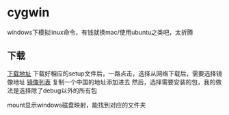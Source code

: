 # cygwin

windows下模拟linux命令，有钱就换mac/使用ubuntu之类吧，太折腾

## 下载
[下载地址](https://cygwin.com/install.html)
下载好相应的setup文件后，一路点击，选择从网络下载后，需要选择镜像地址
[镜像列表](https://cygwin.com/mirrors.html) 复制一个中国的地址添加进去
然后，选择需要安装的包，我的做法是选择除了debug以外的所有包

mount显示windows磁盘映射，能找到对应的文件夹
